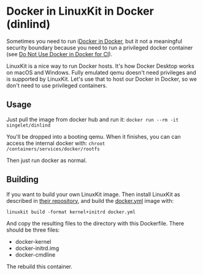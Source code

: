 # Docker in LinuxKit in Docker (dinlind)

Sometimes you need to run i[Docker in Docker](https://hub.docker.com/_/docker/), but it not a meaningful security boundary because you need to run a privileged docker container (see [Do Not Use Docker in Docker for CI](https://jpetazzo.github.io/2015/09/03/do-not-use-docker-in-docker-for-ci/)).

LinuxKit is a nice way to run Docker hosts. It's how Docker Desktop works on macOS and Windows. Fully emulated qemu doesn't need privileges and is supported by LinuxKit. Let's use that to host our Docker in Docker, so we don't need to use privileged containers.

## Usage

Just pull the image from docker hub and run it:
`docker run --rm -it singelet/dinlind`

You'll be dropped into a booting qemu. When it finishes, you can can access the internal docker with:
`chroot /containers/services/docker/rootfs`

Then just run docker as normal.

## Building

If you want to build your own LinuxKit image. Then install LinuxKit as described in [their repository](https://github.com/linuxkit/linuxkit#getting-started), and build the [docker.yml](https://github.com/linuxkit/linuxkit/blob/master/examples/docker.yml) image with:

`linuxkit build -format kernel+initrd docker.yml`

And copy the resulting files to the directory with this Dockerfile. There should be three files:

* docker-kernel
* docker-initrd.img
* docker-cmdline

The rebuild this container.
